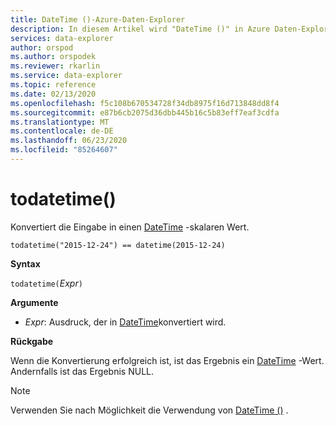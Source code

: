 ```yaml
---
title: DateTime ()-Azure-Daten-Explorer
description: In diesem Artikel wird "DateTime ()" in Azure Daten-Explorer beschrieben.
services: data-explorer
author: orspod
ms.author: orspodek
ms.reviewer: rkarlin
ms.service: data-explorer
ms.topic: reference
ms.date: 02/13/2020
ms.openlocfilehash: f5c108b670534728f34db8975f16d713848dd8f4
ms.sourcegitcommit: e87b6cb2075d36dbb445b16c5b83eff7eaf3cdfa
ms.translationtype: MT
ms.contentlocale: de-DE
ms.lasthandoff: 06/23/2020
ms.locfileid: "85264607"
---
```

# <a name="todatetime"></a>todatetime()

Konvertiert die Eingabe in einen [DateTime](./scalar-data-types/datetime.md) -skalaren Wert.

```kusto
todatetime("2015-12-24") == datetime(2015-12-24)
```

**Syntax**

`todatetime(`*Expr*`)`

**Argumente**

* *Expr*: Ausdruck, der in [DateTime](./scalar-data-types/datetime.md)konvertiert wird.

**Rückgabe**

Wenn die Konvertierung erfolgreich ist, ist das Ergebnis ein [DateTime](./scalar-data-types/datetime.md) -Wert.
Andernfalls ist das Ergebnis NULL.
 
> [!NOTE]
> Verwenden Sie nach Möglichkeit die Verwendung von [DateTime ()](./scalar-data-types/datetime.md) .
